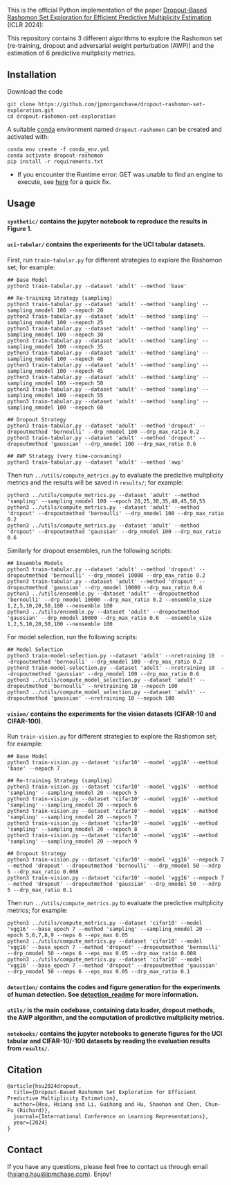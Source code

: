 This is the official Python implementation of the paper 
<a href="https://openreview.net/forum?id=Sf2A2PUXO3">Dropout-Based Rashomon Set Exploration for Efficient Predictive Multiplicity Estimation</a> (ICLR 2024):

This repository contains 3 different algorithms to explore the Rashomon set (re-training, dropout and adversarial weight perturbation (AWP)) and the estimation of 6 predictive multplicity metrics. 

## Installation
Download the code
```
git clone https://github.com/jpmorganchase/dropout-rashomon-set-exploration.git
cd dropout-rashomon-set-exploration
```

A suitable [conda](https://conda.io/) environment named `dropout-rashomon` can be created and activated with:
```
conda env create -f conda_env.yml
conda activate dropout-rashomon
pip install -r requirements.txt
```

* If you encounter the Runtime error: GET was unable to find an engine to execute, see [here](https://github.com/pytorch/pytorch/issues/102535) for a quick fix.

## Usage 
#### `synthetic/` contains the jupyter notebook to reproduce the results in Figure 1.
#### `uci-tabular/` contains the experiments for the UCI tabular datasets.
First, run `train-tabular.py` for different strategies to explore the Rashomon set; for example:
```
## Base Model
python3 train-tabular.py --dataset 'adult' --method 'base'

## Re-training Strategy (sampling)
python3 train-tabular.py --dataset 'adult' --method 'sampling' --sampling_nmodel 100 --nepoch 20
python3 train-tabular.py --dataset 'adult' --method 'sampling' --sampling_nmodel 100 --nepoch 25
python3 train-tabular.py --dataset 'adult' --method 'sampling' --sampling_nmodel 100 --nepoch 30
python3 train-tabular.py --dataset 'adult' --method 'sampling' --sampling_nmodel 100 --nepoch 35
python3 train-tabular.py --dataset 'adult' --method 'sampling' --sampling_nmodel 100 --nepoch 40
python3 train-tabular.py --dataset 'adult' --method 'sampling' --sampling_nmodel 100 --nepoch 45
python3 train-tabular.py --dataset 'adult' --method 'sampling' --sampling_nmodel 100 --nepoch 50
python3 train-tabular.py --dataset 'adult' --method 'sampling' --sampling_nmodel 100 --nepoch 55
python3 train-tabular.py --dataset 'adult' --method 'sampling' --sampling_nmodel 100 --nepoch 60

## Dropout Strategy
python3 train-tabular.py --dataset 'adult' --method 'dropout' --dropoutmethod 'bernoulli' --drp_nmodel 100 --drp_max_ratio 0.2
python3 train-tabular.py --dataset 'adult' --method 'dropout' --dropoutmethod 'gaussian' --drp_nmodel 100 --drp_max_ratio 0.6

## AWP Strategy (very time-consuming)
python3 train-tabular.py --dataset 'adult' --method 'awp'
```

Then run `../utils/compute_metrics.py` to evaluate the predictive multplicity metrics and the results will be saved in `results/`; for example:
```
python3 ../utils/compute_metrics.py --dataset 'adult' --method 'sampling' --sampling_nmodel 100 --epoch 20,25,30,35,40,45,50,55
python3 ../utils/compute_metrics.py --dataset 'adult' --method 'dropout' --dropoutmethod 'bernoulli' --drp_nmodel 100 --drp_max_ratio 0.2
python3 ../utils/compute_metrics.py --dataset 'adult' --method 'dropout' --dropoutmethod 'gaussian' --drp_nmodel 100 --drp_max_ratio 0.6
```

Similarly for dropout ensembles, run the following scripts:
```
## Ensemble Models
python3 train-tabular.py --dataset 'adult' --method 'dropout' --dropoutmethod 'bernoulli' --drp_nmodel 10000 --drp_max_ratio 0.2
python3 train-tabular.py --dataset 'adult' --method 'dropout' --dropoutmethod 'gaussian' --drp_nmodel 10000 --drp_max_ratio 0.6
python3 ../utils/ensemble.py --dataset 'adult' --dropoutmethod 'bernoulli' --drp_nmodel 10000 --drp_max_ratio 0.2 --ensemble_size 1,2,5,10,20,50,100 --nensemble 100
python3 ../utils/ensemble.py --dataset 'adult' --dropoutmethod 'gaussian' --drp_nmodel 10000 --drp_max_ratio 0.6  --ensemble_size 1,2,5,10,20,50,100 --nensemble 100
```

For model selection, run the following scripts:
```
## Model Selection
python3 train-model-selection.py --dataset 'adult' --nretraining 10  --dropoutmethod 'bernoulli' --drp_nmodel 100 --drp_max_ratio 0.2
python3 train-model-selection.py --dataset 'adult' --nretraining 10  --dropoutmethod 'gaussian' --drp_nmodel 100 --drp_max_ratio 0.6
python3 ../utils/compute_model_selection.py --dataset 'adult' --dropoutmethod 'bernoulli' --nretraining 10 --nepoch 100
python3 ../utils/compute_model_selection.py --dataset 'adult' --dropoutmethod 'gaussian' --nretraining 10 --nepoch 100
```

#### `vision/` contains the experiments for the vision datasets (CIFAR-10 and CIFAR-100).
Run `train-vision.py` for different strategies to explore the Rashomon set; for example:
```
## Base Model
python3 train-vision.py --dataset 'cifar10' --model 'vgg16' --method 'base' --nepoch 7

## Re-training Strategy (sampling)
python3 train-vision.py --dataset 'cifar10' --model 'vgg16' --method 'sampling' --sampling_nmodel 20 --nepoch 5
python3 train-vision.py --dataset 'cifar10' --model 'vgg16' --method 'sampling' --sampling_nmodel 20 --nepoch 6
python3 train-vision.py --dataset 'cifar10' --model 'vgg16' --method 'sampling' --sampling_nmodel 20 --nepoch 7
python3 train-vision.py --dataset 'cifar10' --model 'vgg16' --method 'sampling' --sampling_nmodel 20 --nepoch 8
python3 train-vision.py --dataset 'cifar10' --model 'vgg16' --method 'sampling' --sampling_nmodel 20 --nepoch 9

## Dropout Strategy
python3 train-vision.py --dataset 'cifar10' --model 'vgg16' --nepoch 7 --method 'dropout' --dropoutmethod 'bernoulli' --drp_nmodel 50 --ndrp 5 --drp_max_ratio 0.008
python3 train-vision.py --dataset 'cifar10' --model 'vgg16' --nepoch 7 --method 'dropout' --dropoutmethod 'gaussian' --drp_nmodel 50  --ndrp 5 --drp_max_ratio 0.1
```

Then run `../utils/compute_metrics.py` to evaluate the predictive multplicity metrics; for example:
```
python3 ../utils/compute_metrics.py --dataset 'cifar10' --model 'vgg16' --base_epoch 7 --method 'sampling' --sampling_nmodel 20 --epoch 5,6,7,8,9 --neps 6 --eps_max 0.05
python3 ../utils/compute_metrics.py --dataset 'cifar10' --model 'vgg16' --base_epoch 7 --method 'dropout' --dropoutmethod 'bernoulli' --drp_nmodel 50 --neps 6 --eps_max 0.05 --drp_max_ratio 0.008
python3 ../utils/compute_metrics.py --dataset 'cifar10' --model 'vgg16' --base_epoch 7 --method 'dropout' --dropoutmethod 'gaussian'  --drp_nmodel 50 --neps 6 --eps_max 0.05 --drp_max_ratio 0.1
```

#### `detection/` contains the codes and figure generation for the experiments of human detection. See [detection_readme](detection/README.md) for more information.
#### `utils/` is the main codebase, containing data loader, dropout methods, the AWP algorithm, and the computation of predictive multplicity metrics. 
#### `notebooks/` contains the jupyter notebooks to generate figures for the UCI tabular and CIFAR-10/-100 datasets by reading the evaluation results from `results/`.

## Citation
```
@article{hsu2024dropout,
  title={Dropout-Based Rashomon Set Exploration for Efficient Predictive Multiplicity Estimation},
  author={Hsu, Hsiang and Li, Guihong and Hu, Shaohan and Chen, Chun-Fu (Richard)},
  journal={International Conference on Learning Representations},
  year={2024}
}
```

## Contact
If you have any questions, please feel free to contact us through email (hsiang.hsu@jpmchase.com). Enjoy!